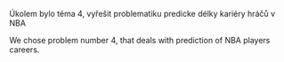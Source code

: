 Úkolem bylo téma 4, vyřešit problematiku predicke délky kariéry hráčů v NBA


We chose problem number 4, that deals with prediction of NBA players careers.
